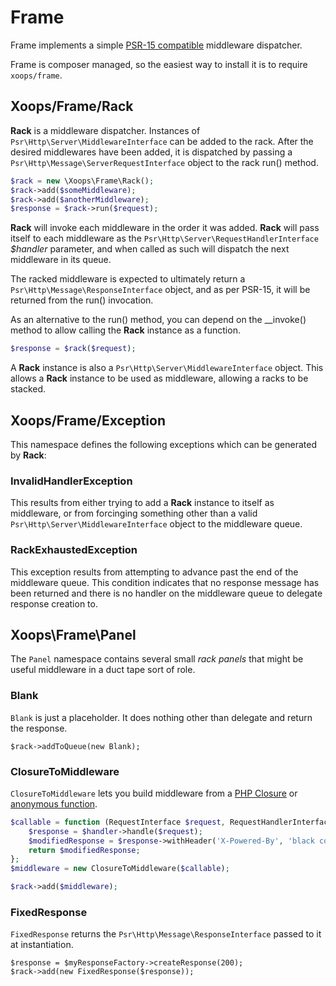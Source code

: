 # Frame

Frame implements a simple [PSR-15 compatible](https://github.com/php-fig/fig-standards/blob/master/accepted/PSR-15-request-handlers.md) middleware dispatcher.

Frame is composer managed, so the easiest way to install it is to require `xoops/frame`.

## Xoops/Frame/Rack

**Rack** is a middleware dispatcher. Instances of `Psr\Http\Server\MiddlewareInterface` can be added
to the rack. After the desired middlewares have been added, it is dispatched by passing a
`Psr\Http\Message\ServerRequestInterface` object to the rack run() method.

```php
$rack = new \Xoops\Frame\Rack();
$rack->add($someMiddleware);
$rack->add($anotherMiddleware);
$response = $rack->run($request);
```

**Rack** will invoke each middleware in the order it was added. **Rack** will pass itself to
each middleware as the `Psr\Http\Server\RequestHandlerInterface` *$handler* parameter,
and when called as such will dispatch the next middleware in its queue.

The racked middleware is expected to ultimately return a `Psr\Http\Message\ResponseInterface`
object, and as per PSR-15, it will be returned from the run() invocation.

As an alternative to the run() method, you can depend on the __invoke() method to allow
calling the **Rack** instance as a function.

```php
$response = $rack($request);
```

A **Rack** instance is also a `Psr\Http\Server\MiddlewareInterface` object. This
allows a **Rack** instance to be used as middleware, allowing a racks to be stacked.

## Xoops/Frame/Exception

This namespace defines the following exceptions which can be generated by **Rack**:

### InvalidHandlerException

This results from either trying to add a **Rack** instance to itself as middleware, or from
forcinging something other than a valid `Psr\Http\Server\MiddlewareInterface` object to
the middleware queue.

### RackExhaustedException

This exception results from attempting to advance past the end of the middleware queue.
This condition indicates that no response message has been returned and there is no
handler on the middleware queue to delegate response creation to.

## Xoops\Frame\Panel

The `Panel` namespace contains several small *rack panels* that might be useful middleware
in a duct tape sort of role.

### Blank

`Blank` is just a placeholder. It does nothing other than delegate and return the response.

```
$rack->addToQueue(new Blank);
```

### ClosureToMiddleware

`ClosureToMiddleware` lets you build middleware from a [PHP Closure](http://php.net/manual/en/class.closure.php) or [anonymous function](http://php.net/manual/en/functions.anonymous.php).

```php
$callable = function (RequestInterface $request, RequestHandlerInterface $handler) {
    $response = $handler->handle($request);
    $modifiedResponse = $response->withHeader('X-Powered-By', 'black coffee');
    return $modifiedResponse;
};
$middleware = new ClosureToMiddleware($callable);

$rack->add($middleware);
```

### FixedResponse

`FixedResponse` returns the `Psr\Http\Message\ResponseInterface` passed to it at instantiation.

```
$response = $myResponseFactory->createResponse(200);
$rack->add(new FixedResponse($response));
```
